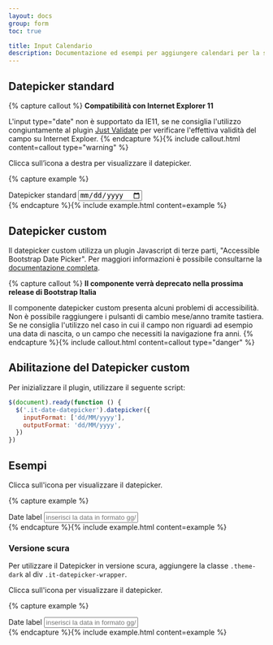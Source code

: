 ```yaml
---
layout: docs
group: form
toc: true

title: Input Calendario
description: Documentazione ed esempi per aggiungere calendari per la selezione di giorni dell'anno
---
```


## Datepicker standard

{% capture callout %}
**Compatibilità con Internet Explorer 11**

L'input type="date" non è supportato da IE11, se ne consiglia l'utilizzo congiuntamente al plugin [Just Validate](https://just-validate.dev/) per verificare l'effettiva validità del campo su Internet Exploer.
{% endcapture %}{% include callout.html content=callout type="warning" %}

Clicca sull’icona a destra per visualizzare il datepicker.

{% capture example %}

<div class="form-group">
    <label class="active" for="dateStandard">Datepicker standard</label>
    <input type="date" id="date" name="dateStandard">
</div>
{% endcapture %}{% include example.html content=example %}

## Datepicker custom

Il datepicker custom utilizza un plugin Javascript di terze parti, "Accessible Bootstrap Date Picker". Per maggiori informazioni è possibile consultarne la [documentazione completa](http://eureka2.github.io/ab-datepicker/#).

{% capture callout %}
**Il componente verrà deprecato nella prossima release di Bootstrap Italia**

Il componente datepicker custom presenta alcuni problemi di accessibilità. Non è possibile raggiungere i pulsanti di cambio mese/anno tramite tastiera. Se ne consiglia l'utilizzo nel caso in cui il campo non riguardi ad esempio una data di nascita, o un campo che necessiti la navigazione fra anni.
{% endcapture %}{% include callout.html content=callout type="danger" %}

## Abilitazione del Datepicker custom

Per inizializzare il plugin, utilizzare il seguente script:

```js
$(document).ready(function () {
  $('.it-date-datepicker').datepicker({
    inputFormat: ['dd/MM/yyyy'],
    outputFormat: 'dd/MM/yyyy',
  })
})
```

## Esempi

Clicca sull'icona per visualizzare il datepicker.

{% capture example %}

<div class="it-datepicker-wrapper">
  <div class="form-group">
    <label for="date1">Date label</label>
    <input class="form-control it-date-datepicker" id="date1" type="text" placeholder="inserisci la data in formato gg/mm/aaaa">
  </div>
</div>
{% endcapture %}{% include example.html content=example %}

### Versione scura

Per utilizzare il Datepicker in versione scura, aggiungere la classe `.theme-dark` al div `.it-datepicker-wrapper`.

Clicca sull'icona per visualizzare il datepicker.

{% capture example %}

<div class="it-datepicker-wrapper theme-dark">
  <div class="form-group">
    <label for="date2">Date label</label>
    <input class="form-control it-date-datepicker" id="date2" type="text" placeholder="inserisci la data in formato gg/mm/aaaa">
  </div>
</div>
{% endcapture %}{% include example.html content=example %}

<script>
  document.addEventListener("DOMContentLoaded", function() {
    $('.it-date-datepicker').datepicker({
      inputFormat: ["dd/MM/yyyy"],
      outputFormat: 'dd/MM/yyyy',
    });
  })
</script>
